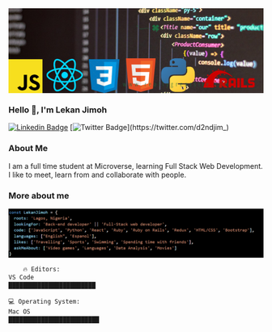 <img align='center' src="banner.png" width="1000"/>

### Hello 👋, I'm Lekan Jimoh

[![Linkedin Badge](https://img.shields.io/badge/-Lekan%20Jimoh-blue?style=flat-square&logo=Linkedin&logoColor=white&link=https://www.linkedin.com/in/lekanj/)](https://www.linkedin.com/in/lekanj/)
[![Twitter Badge](https://img.shields.io/badge/-@d2ndjim_-1ca0f1?style=flat-square&labelColor=1ca0f1&logo=twitter&logoColor=white&link=https://twitter.com/d2ndjim_)](https://twitter.com/d2ndjim_)

### About Me

I am a full time student at Microverse, learning Full Stack Web Development. I like to meet, learn from and collaborate with people.

### More about me

<img align='center' src="more.png" width="1000"/>

```text
    🔥 Editors:
VS Code
████████████████████████

💻 Operating System:
Mac OS
█████████████████████████
```




<!--
**d2ndjim/d2ndjim** is a ✨ _special_ ✨ repository because its `README.md` (this file) appears on your GitHub profile.

Here are some ideas to get you started:

- 🔭 I’m currently working on ...
- 🌱 I’m currently learning ...
- 👯 I’m looking to collaborate on ...
- 🤔 I’m looking for help with ...
- 💬 Ask me about ...
- 📫 How to reach me: ...
- 😄 Pronouns: ...
- ⚡ Fun fact: ...
-->
